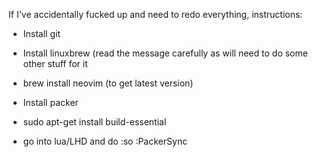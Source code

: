 If I've accidentally fucked up and need to redo everything, instructions:

- Install git

- Install linuxbrew (read the message carefully as will need to do some other
stuff for it

- brew install neovim (to get latest version)

- Install packer

- sudo apt-get install build-essential

- go into lua/LHD and do :so :PackerSync
